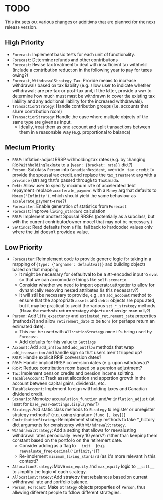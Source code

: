 # TODO
This list sets out various changes or additions that are planned for the
next release version.

## High Priority
* `Forecast`: Implement basic tests for each unit of functionality.
* `Forecast`: Determine refunds and other contributions
* `Forecast`: Revise tax treatment to deal with insufficient tax
withheld (include a contribution reduction in the following year to pay
for taxes owing?)
* `Forecast`, `WithdrawalStrategy`, `Tax`: Provide means to increase
withdrawals based on tax liability (e.g. allow user to indicate whether
withdrawals are pre-tax or post-tax and, if the latter, provide a way to
determine how much must must be withdrawn to cover the existing tax
liability and any additional liability for the increased withdrawals).
* `TransactionStrategy`: Handle contribution groups (i.e. accounts that
share contribution room)
* `TransactionStrategy`: Handle the case where multiple objects of the
same type are given as input.
    * Ideally, treat them as one account and split transactions between
    them in a reasonable way (e.g. proportional to balance)

## Medium Priority
* `RRSP`: Inflation-adjust RRSP withholding tax rates (e.g. by changing
`RRSPWithholdingTaxRate` to a `{year: {bracket: rate}}` dict?)
* `Person`: Subclass `Person` into `CanadianResident`, override
`_tax_credit` to provide the spousal tax credit, and replace the
`tax_treatment` arg with a `province` (str) arg that's passed through to
`TaxCanada`.
* `Debt`: Allow user to specify maximum rate of accelerated debt
repayment (replace `accelerate_payment` with a `Money` arg that
defaults to `Money('Infinity')`, which should yield the same behaviour
as `accelerate_payment=True`?)
* `Forecaster`: Enable generation of statistics from `Forecast`
* `Forecast`: Improve `living_standard` calculation
* `RRSP`: Implement and test Spousal RRSPs (potentially as a subclass,
but with the current contributor/owner model that may not be necessary.)
* `Settings`: Read defaults from a file, fall back to hardcoded values
only where the .ini doesn't provide a value.

## Low Priority
* `Forecaster`: Reimplement code to provide generic logic for taking in
a mapping of `{type: {'argname': defaultval}}` and building objects
based on that mapping.
    * It might be necessary for defaultval to be a str-encoded input
    to `eval` so that we can accomodate things like `self.scenario`.
    * Consider whether we need to import operator.attrgetter to allow
    for dynamically resolving nested attributes (is this necessary?)
    * It will still be necessary to provide, e.g., an `add_account`
    method to ensure that the appropriate `assets` and `debts` objects
    are populated, but it may be practical to avoid the various
    `set_*_strategy` methods. (Have the methods return strategy objects
    and assign manually?)
* `Person`: Add `life_expectancy` and `estimated_retirement_date`
properties (methods?) and allow `retirement_date` to be `None` (or
perhaps return an estimated date).
    * This can be used with `AllocationStrategy` once it's being used by
    `Forecast`.
    * Add defaults for this value to `Settings`
* `Account`: Add `add_inflow` and `add_outflow` methods that wrap
`add_transaction` and handle sign so that users aren't tripped up?
* `RRSP`: Handle explicit RRIF conversion dates?
* `RRSP`: Handle implicit RRSP conversion dates (e.g. upon withdrawal)?
* `RRSP`: Reduce contribution room based on a pension adjustment?
* `Tax`: Implement pension credits and pension income splitting.
* `TaxableAccount`: Track asset allocation and apportion growth in the
account between capital gains, dividends, etc.
* `TaxableAccount`: Implement foreign withholding taxes and Canadian
dividend credit.
* `Scenario`: Memoize `accumulation_function` and/or `inflation_adjust`
(at least for `base_year=Settings.displayYear`?)
* `Strategy`: Add static class methods to `Strategy` to register or
unregister strategy methods? (e.g. using signature `(func [, key])`)
* `ContributionStrategy`: Reimplement strategy methods to take *_history
dict arguments for consistency with `WithdrawalStrategy`.
* `WithdrawalStrategy`: Add a setting that allows for reevaluating
withdrawal rates periodically (every 10 years?) rather than keeping them
constant based on the portfolio on the retirement date.
    * Consider adding as a flag to `__init__`
    (e.g. `reevaluate_freq=Decimal('Infinity')`)?
    * Re-implement `minimum_living_standard` (as it's more relevant in
    this context)?
* `AllocationStrategy`: Move `min_equity` and `max_equity` logic to
`__call__` to simplify the logic of each strategy.
* `AllocationStrategy`: Add strategy that rebalances based on current
withdrawal rate and portfolio balance.
* `Person`, `Forecast`: Make `Strategy` objects properties of `Person`,
thus allowing different people to follow different strategies.
